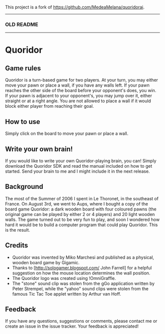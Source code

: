 This project is a fork of https://github.com/MedeaMelana/quoridorai.

---

### OLD README

---

# Quoridor

## Game rules

Quoridor is a turn-based game for two players. At your turn, you may either move your pawn or place a wall, if you have any walls left. If your pawn reaches the other side of the board before your opponent's does, you win. If your pawn is adjacent to your opponent's, you may jump over it, either straight or at a right angle. You are not allowed to place a wall if it would block either player from reaching their goal.


## How to use

Simply click on the board to move your pawn or place a wall.


## Write your own brain!

If you would like to write your own Quoridor-playing brain, you can! Simply download the Quoridor SDK and read the manual included on how to get started. Send your brain to me and I might include it in the next release.


## Background

The most of the Summer of 2006 I spent in Le Thoronet, in the southeast of France. On August 3rd, we went to Aups, where I bought a copy of the board game Quoridor: a dark wooden board with four coloured pawns (the original game can be played by either 2 or 4 players) and 20 light wooden walls. The game turned out to be very fun to play, and soon I wondered how hard it would be to build a computer program that could play Quoridor. This is the result.


## Credits

  * Quoridor was invented by Miko Marchesi and published as a physical, wooden board game by Gigamic.
  * Thanks to [http://sologamer.blogspot.com/ John Farrell] for a helpful suggestion on how the mouse location determines the wall position.
  * The Quoridor logo was created using !OmniGraffle.
  * The "stone" sound clip was stolen from the gGo application written by Peter Strempel, while the "yahoo" sound clips were stolen from the famous Tic Tac Toe applet written by Arthur van Hoff.


## Feedback

If you have any questions, suggestions or comments, please contact me or create an issue in the issue tracker. Your feedback is appreciated!
